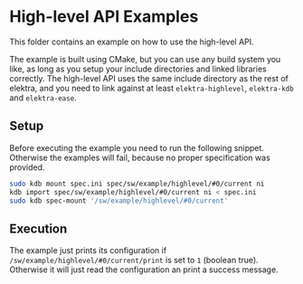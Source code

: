 # High-level API Examples
This folder contains an example on how to use the high-level API.

The example is built using CMake, but you can use any build system you like, as long as you setup your include directories and linked
libraries correctly. The high-level API uses the same include directory as the rest of elektra, and you need to link against at least
`elektra-highlevel`, `elektra-kdb` and `elektra-ease`.

## Setup
Before executing the example you need to run the following snippet. Otherwise the examples will fail, because no proper specification
was provided.

```sh
sudo kdb mount spec.ini spec/sw/example/highlevel/#0/current ni
kdb import spec/sw/example/highlevel/#0/current ni < spec.ini
sudo kdb spec-mount '/sw/example/highlevel/#0/current'
```

## Execution
The example just prints its configuration if `/sw/example/highlevel/#0/current/print` is set to `1` (boolean true). Otherwise it
will just read the configuration an print a success message.
